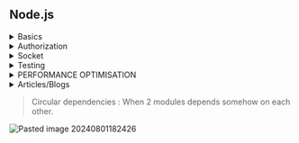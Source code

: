 ## Node.js

<details>
<summary>Basics</summary>
<be>

> ### **`Basics`** :
Node REPL = read evaluate print loop <br>
JavaScript is synchronous / single threaded but in Web V8 engine is run in Web API's which make it asynchronous. <br>
Node(V8) has some reserved token so it separates them from words which it can't understand and pass them to Node.js APIs which then use libuv to interact with OS or Threads init.<br>
Node runs an EVENT LOOP for asynchronous operations by making Threads (from a Thread pool of 4(default) Threads) or use our OS to run operations in it's own call-stack (FIFO). This call-stack is called EVENT QUEUES.<br>


>Now EVENT LOOP has many Phases (here are only main Phases):
- Timer                 - setTimeout , setInterval
- I/O callbacks      - network and file operations and anything that doesn't fit in other phases
- setImmediate     - runs immediately after all I/O operations are done
- Close callbacks   - closing files networks


>Node.js is an Events-driven which follows an Observer pattern. 

```javascript
const EventEmitter = require('node:events');

const MyEmitter = new EventEmitter();
MyEmitter.on('event' , ()=>{
	console.log('event occured');
})

// passing event to MyEmitter
MyEmitter.emit('event');

// ==============================================
// OUTPUT : event occured
// ==============================================
```

>Process which is an event emitter :

IN TERMINAL :
```javascript
node name_of_file.js something
```

IN name_of_file.js :
```javascript
process.argv.forEach((val , index)=>{
	console.log('${index}: ${val}');
});

// OUTPUT : 
// 0: node 
// 1: name_of_file.js
// 2: something
```

process.argv is an array that has elements as follows :
process.argv = [ process.execPath , name_of_js_file , arguments..... ]

So process.on is also an observer like MyEmitter.on (in above example) :
```javascript
process.on('exit' , (code)=>{
	console.log('Process exit event with an code: ', code);
})

// ====================================================
// OUTPUT : Process exit event with an code: 0
// ====================================================
```

```javascript
// ========================================================
// Method 1 : To securely only receive data (get end() automatically)
const { get } = require('https');

get('https://www.google.com' ,(res)=>{
	res.on('data' ,(chunk)=>{
		console.log(`Data chunk: ${chunk}`);
	});
	res.on('end' , ()=>{
		console.log('NO more data');
	});
});

// ==========================================================
// Method 2 : To securely receive and send data
const { request } = require('https');
const req = request('https://www.google.com' ,(res)=>{
	res.on('data' ,(chunk)=>{
		console.log(`Data chunk: ${chunk}`);
	});
	res.on('end' , ()=>{
		console.log('NO more data');
	});
})
req.end();

// ==========================================================
// Method 3 : To receive and send data
const { request } = require('http');
const req = request('http://www.google.com' ,(res)=>{
	res.on('data' ,(chunk)=>{
		console.log(`Data chunk: ${chunk}`);
	});
	res.on('end' , ()=>{
		console.log('NO more data');
	});
})
req.end();
```

> When we import using require in a program the file/module is executed and then store in require.cache . 
> So if we do 'require' multiple time it returns the function which is exported and does not rerun it. 

>if we try to 'require' a folder, node automatically exports any file with name " index.js ".

>AXIOS :
```javascript
const axios = require('axios');

axios.get('https://www.google.com')
	.then((res)=>{
		console.log(res);
	})
	.catch((err)=>{
		console.log(err);
	});
```

> Stream and Buffers :

Stream is to wait for a minimum chunk of data (data received before minimum data is reached is stored in a BUFFER) and load it when reached and then wait for another chunk of data to load.

```javascript
const buffer = new Buffer.from('abcde');

buffer.write('codevolution');
console.log(buffer.toString());
console.log(buffer);
console.log(buffer.toJSON());

// ======================================================
// OUTPUT : 
// codev
// <Buffer 63 6f 64 65 76>
// { type: 'Buffer', data: [ 99, 111, 100, 101, 118 ] }
// ======================================================

// <Buffer 63 6f 64 65 76> : this is in hexadecimals
// { type: 'Buffer', data: [ 99, 111, 100, 101, 118 ] } : are UNICODE/ASCII code

```
> Connect Streams :
```javascript
fs.createReadStream('data.csv')
    .pipe(parser)
```
Like above, after reading a chunk of data received from a fs stream it is piped to csv parser to parse the data from csv to objects/json.
>MVC (Model - View - Controller) pattern :
<img src="https://upload.wikimedia.org/wikipedia/commons/thumb/a/a0/MVC-Process.svg/300px-MVC-Process.svg.png">

> ROUTER :
 
Routers are used to bundle a group of controllers who have same base endpoint . So this isolates this bundle from others and we can make router folder like controllers.

For Example :
```javascript
// =======================================================
// Here friendsController is an js file in controllers file 
// from which post and get friend fuction are exported.
// =======================================================

// without routes
app.post('/friends' , friendsController.postFriend);
app.get('/friends' , friendsController.getFriend);
app.get('/friends/:friendId' , friendsController.getFriend);

// =======================================================

// with routes
const friendRouter = express.Router();
app.use('/friends' , friendsRouter);

friendRouter.post('/' , friendsController.postFriend);
friendRouter.get('/' , friendsController.getFriend);
friendRouter.get('/:friendId' , friendsController.getFriend);

```

> we can know IP address of each request by `req.ip`


> NOTE : In LINUX and MAC path to a folder is /folder/file but in Windows path is \\folder\\file 
> Therefore use path 
```javascript
const path = require('path');

path.join(__dirname , '..' , public , 'file-name');

// ===========================================================
// To send a file for example .jpg use sendFile

res.sendFile( path.join(__dirname , '..' , public , 'file-name.jpg') );
```

>To send some static files like html css js we can use express.static() middleware.
```javascript
app.use(express.static(path.join(__dirname , 'public' , 'index.html')));
```

```javascript
const requestData = { 
	[req.body.field]: req.body.value 
};
```
> In this code, we use square brackets `[]` around `req.body.field` to create a dynamic key based on the value of `req.body.field`, and then assign `req.body.value` as the value associated with that key. This will create a JSON object with the structure you desire.


> TEMPLATE ENGINES : 

Template engines are used to render dynamic pages which changes as values which are passed are changed.
We will use Handlebars as our Template engine but , first we have to let node know that we are going to use which template engine.
```javascript
// app.set() includes all settings in node.js so we can set values according to our choice. 
app.set('view engine' , 'hbs');
app.set('views' , path.join(__dirname , 'views'));
```

> PROMISES :

```javascript
const promise1 = new Promise((resolve,reject)=>{
	// Calculations
	resolve(answer);
})

// result == answer
promise1.then((result)=>{
	console.log(result);
})
// OR
const result = await promise1;
```


</details>





<details>
<summary>Authorization</summary>
<br>


> OAuth 2.0 code flow :

![Pasted image 20240601011913](https://github.com/user-attachments/assets/399882cc-3444-4480-9367-a3fc089148d1)

We can restrict an specific endpoint by passing a middleware for that endpoint
```javascript
function checkLoggedIn(req, res, next){
	// necessary checks
}

function checkPermissions(req, res, next){
	// necessary checks
}

app.get('/secret', checkLoggedIn, checkPermissions, (req, res) => {
	// return back user data if logged in and has necessary permissions
});

app.get('/', (req, res)=>{
	res.sendFile(path.join(__dirname , 'public'));
});

// Here '/secret' path is only accessible after necessary checks while '/' path is accessible by all users.
```



> JWT 

JWT (JSON Web Token) is an open standard (RFC 7519) that defines a compact and self-contained way for securely transmitting information between parties as a JSON object. This information can be verified and trusted because it is digitally signed.

A JSON Web Token consists of three parts:
1. **Header**
2. **Payload**
3. **Signature**
These parts are separated by dots (`.`) and are represented as `header.payload.signature`.
### Example Flow
1. **User Logs In**: User provides credentials (username and password).
2. **Server Verifies Credentials**: Server verifies the credentials and, if valid, creates a JWT.
3. **Token Sent to User**: The JWT is sent back to the client.
4. **Client Stores Token**: The client stores the token (e.g., in localStorage or cookies).
5. **Subsequent Requests**: The client includes the token in the `Authorization` header of future requests.
6. **Server Verifies Token**: The server verifies the token and processes the request.
![Pasted image 20240727001647](https://github.com/user-attachments/assets/d6a1f38c-54a5-46e5-9f7f-9d4559e98890)



Generate random secret key for digital signing (run in bash) :
```bash
openssl rand -base64 32
```



</details>








<details>
<summary>Socket</summary>
<br>


# Sockets :
![Pasted image 20240524222520](https://github.com/user-attachments/assets/86338929-1bc3-4728-8c7a-bab2bb008308)


[Learn Socket.io In 30 Minutes (youtube.com)](https://www.youtube.com/watch?v=ZKEqqIO7n-k&t=1032s)
[Everything You Need To Know About Socket.IO - DEV Community](https://dev.to/ably/everything-you-need-to-know-about-socket-io-16nf)

> **Note : `server.use()`/`io.use()` middleware runs before every *socket connection* but `socket.use()` middleware runs before every *packet* is received.**
> 
> therefore do authentication inside `server.use()`/`io.use()`.

# How to send recieve cookies over socket :

> Server Side :
```javascript
app.use(cors({
  origin:'http://localhost:5173', // as 'Access-Control-Allow-Origin' header in the response must not be the wildcard '*' when the request's credentials mode is 'include'.
  credentials: true, // enable credentials
}));



// socket connection :

const io = new Server(server, {
    cors: {
        origin: ['http://localhost:5173', 'https://admin.socket.io/', 'https://admin.socket.io/#/'],
        credentials: true, // enable credentials
    }
});

io.use((socket, next)=>{
    console.log(socket.request.headers.cookie);
    // verify the cookie here 
    next();
})
```

> Client Side :
```javascript
async function httpSignup(signupdetails: signupdetails) {
    try {
        const request = await fetch(`${APT_URL}/signup`, {
            method: 'post',
            credentials: 'include', // to get the cookies in Response Header
            headers: {
                'Content-Type': 'application/json',
            },
            body: JSON.stringify(signupdetails),
        });

        const response = await request.json();
        response.ok = true;
        return response;
    }

    catch (err) {
        return { error : "Server Error", ok: false }
    }
}



// socket connetion :

const createSocketConnection = () => {
    socket = io('http://localhost:3000', {
	    withCredentials: true // to pass cookies to socket
    });
}
```


</details>










<details>
<summary>Testing</summary>
<br>


> TESTING ( JEST ):

- Test runner  : find test files (`jest`) .
- Test fixtures : test fixture are functions which run test of respective modules (`describe()`).
- Assertions   : function telling what we expect ( `expect(output).toBe(expected_value)` ).
- Mocking     : where operations doesn't change our data in database permanently.
```javascript
describe('test group name', ()=>{

	test('name of 1st test', ()=>{
		const response = 200;
		expect(response).toBe(200);
	});
	
	test('name of 2nd test', ()=>{
		// next test
	});

	// other tests
})
```

> NOTE : 

``` javascript
"test": "jest",
// npm run test ==> check only once
"test-watch": "jest --watch"
// npm run test-watch ==> check once and if respective modules/test is upated 
```

> SUPERTEST (for making a test request to our endpoints) : 

``` javascript
const request = require('supertest');
const path = require('path');
const { app } = require(path.join('..', '..', 'app.js'));

describe('Test launches', () => {

    const testlaunch = {
        mission: "MSI 1",
        rocket: "ISE 1",
        launchDate: "January 17, 2030",
        target: "Kepler-1410 b"
    };

    test('GET/launches', async () => {
    
        const response = await request(app)
            .get('/launches')
            .expect('Content-Type', /json/)
            .expect(200);
    });

  

    test('POST/launches 201 creation test', async () => {

        const response = await request(app)
            .post('/launches')
            .send(testlaunch)
            .expect('Content-Type', /json/)
            .expect(201);
            
        const responseDate = new Date(response.body.launchDate).valueOf();
        const ogDate = new Date(testlaunch.launchDate).valueOf();
        
        expect(responseDate).toBe(ogDate);
        expect(response.body).toMatchObject({
            mission: "MSI 1",
            rocket: "ISE 1",
            target: "Kepler-1410 b"
        })
    });

  

    test('POST/launches 400 catch missing properties error', async () => {

        const testlaunch = {
            mission: "MSI 1",
            rocket: "ISE 1",
            target: "Kepler-1410 b"
        };
        const response = await request(app)
            .post('/launches')
            .send(testlaunch)
            .expect('Content-Type', /json/)
            .expect(400);
        expect(response.body).toStrictEqual({error: 'Insufficient data'})

    });

  

    test('POST/launches 400 catch invalid Date error', async () => {

        const testlaunch = {
            mission: "MSI 1",
            rocket: "ISE 1",
            target: "Kepler-1410 b",
            launchDate: "adfasd",
        };

        const response = await request(app)
            .post('/launches')
            .send(testlaunch)
            .expect('Content-Type', /json/)
            .expect(400);
        expect(response.body).toBe('Wrong Date')
        
    });

})
```



</details>





<details>
<summary>PERFORMANCE  OPTIMISATION</summary>
<br>


> PERFORMANCE  OPTIMISATION : 

Node default Async process => FILE IO process , NETWORK process (like requesting or sending data over network) , 

Node default Sync process  => LOOPS , SORT , `JSON.stringify()`, `JSON.parse()`, Cyptro functions (some key derivation functions which means they are used to make hash keys like -  `crypto.pbkdf2()` and `crypto.scrypt()` functions) . 

*Example : if every `JSON.stringify() or JSON.parse()` takes 10ms and run on Sync Event loop thread then many request can pile up the delay.

> CLUSTER (round-robin method):

```
node server.js --> master --> fork() worker
						  --> fork() worker
						  ....
```
***round-robin method*** --> first request goes to first worker, second request to second worker, and so on till end and then again to first worker.

> PM2 (comes with build in clustering and is used to manage processes) :

- pm2 with using node.js build in cluster module
```javascript
const express = require('express');
const app = express();
  
const os = require('os');
const cluster = require('cluster');
  
app.get('/',(req,res)=>{
    res.send(`Performance example ${process.pid}`);
});
  
app.get('/timer', (req,res)=>{
    const starTime = Date.now();
    while(Date.now() - starTime < 9000){
    }
    res.send(`delayed ${process.pid}`);
})

console.log('Running server.js');
if(cluster.isPrimary){
    console.log('Master ...');
    const NUM_WORKER = os.cpus().length; // returns number of CPUS
    for(let i=0; i<NUM_WORKER; i++){
        cluster.fork();
    }
}
else{
    console.log('Worker ...');
    app.listen(3000);
}
```
---
``` 
pm2 start server.js --> starts cluster mode in server.js 
					--> make worker process as defined in server.js

pm2 stop server.js / id --> obviously stops the process but 
							does not delete cluster from pm2 

pm2 delete server.js --> stops and delete server.js cluster from 
						 pm2

pm2 list / pm2 staus --> print current online or stopped clusters

pm2 restart server.js -->  Restarts the server after it is stopped



pm2 logs --> list all logs

pm2 logs --lines --> prints "lines" number of lines of logs. 

pm2 start server.js -l logs.txt --> store logs in logs.txt
```

- using pm2

```javascript
const express = require('express');
const app = express();

app.get('/',(req,res)=>{
    res.send(`Performance example ${process.pid}`);
});

app.get('/timer', (req,res)=>{
    const starTime = Date.now();
    while(Date.now() - starTime < 9000){
    }
    res.send(`delayed ${process.pid}`);
})

console.log('Running server.js');
console.log('Worker ...');
app.listen(3000);
```
---
```
But why we define cluster in server.js when pm2 can do it for us
So remove all thing about cluster form server.js

pm2 start server.js -i number_of_worker 
--> starts instances(-i) / worker according to number of given

pm2 start server.js -i max
--> to start maximum number of processes


pm2 show id_of_worker --> shows all data about that id worker.

pm2 monit --> opens a live monitor for all processes.
```

> Zero Down Time approach :

If we want to change some code in production and if all servers are restarted by **`pm2 restart server`** then for sometime no request will be processed so to handle this Zero Down Time approach is used **`pm2 reload server`** where , workers are restarted one by one.

> Cluster vs Web Workers :

Clusters works in single process and have build-in method to pass request to different worker but all worker don't share any data among them as each worker work on different thread on CPU cores.
cluster module allows us to create child processes that all share server ports.

In web worker all worker thread work independently and can share data among them. 
[Process vs Thread (ByteByteGo)](https://www.youtube.com/watch?v=4rLW7zg21gI)

```
Cluster --> distribute work among processes (running on each core)
worker thread --> distribute work among thread in a process.
```
![Pasted image 20240414184607](https://github.com/user-attachments/assets/c642f66d-068f-4612-bc0e-1855be135875)


> WORKER THREADS 

```javascript
const {isMainThread , Worker} = require('worker_threads');

// Syntax : new Worker(filename, [options])
// Syntax : new Worker(path to file which will work this worker thread)

new Worker(__filename); 
// ==> this will make infinite number of worker threads as each thread will make new thread inshort it will f*ck up system at the end.

// so like Cluster we will make Worker only if it is main thread

if(isMainThread){
	new Worker(__filename);
	new Worker(__filename);
}
else{
	console.log('Worker');
}
```
---
```javascript
const {isMainThread , workerData, Worker} = require('worker_threads');

if(isMainThread){
    new Worker(__filename, {
        workerData : [1,3,123,9,70]
    });
    new Worker(__filename, {
        workerData : [45,2,12,0,-8]
    });
    console.log(`Main ${process.pid}`);
}

else{
    console.log(`Worker ${process.pid}`);
    console.log(`${workerData} sorted is : ${workerData.sort((a, b) => a - b)}`);
}
```
OUTPUT : 
```bash
Main 17316
Worker 17316
1,3,123,9,70 sorted is : 1,3,9,70,123
Worker 17316
45,2,12,0,-8 sorted is : -8,0,2,12,45
```

> HELMET.js ([Helmet.js](https://helmetjs.github.io/))

Helmet helps secure Express apps by setting HTTP response headers.



> KNIP (Find unused files, dependencies and exports in JavaScript and TypeScript projects) :

**NOTE : Knip is a static analysis tool and so can't recognize dynamic imports that use the `path` module or alias path**
**Therefore don't use knip in frontend (as UI libraries like shadcn use alias or `*`(all) import)**

```javascript
// when you import using path module knip can't recognize the import 
//  --------------** WRONG **-------------->
const path = require('path'); 
const mongoServices = require(path.join(__dirname, 'mongo.js')); 
const socketServices = require(path.join(__dirname, 'socket.js')); 

// but when you use relative path knip recognize it
//  --------------** RIGHT **-------------->
const mongoServices = require('./mongo.js'); 
const socketServices = require('./socket.js');
```

To setup knip :
- Run `npm init @knip/config` in terminal
- make a file `knip.config.js`
```javascript
// knip.config.js :

export default {
    "entry": ["src/{server,app}.js", "src/config/index.js", "src/utils/index.js"],
    "project": ["src/**/*.js"]
}
```

**NOTE : all files in backend code folder with default export must be listed in entry field of knip config file**



</details>





<details>
<summary>Articles/Blogs</summary>
<br>

>[Javascript Hidden Classes and Inline Caching in V8 (richardartoul.github.io)](https://richardartoul.github.io/jekyll/update/2015/04/26/hidden-classes.html)

>[Optimization killers · petkaantonov/bluebird Wiki (github.com)](https://github.com/petkaantonov/bluebird/wiki/Optimization-killers)

>[Redis uses](https://www.instagram.com/p/C2ILjZErICX/)


</details>



> Circular dependencies :
> When 2 modules depends somehow on each other.

![Pasted image 20240801182426](https://github.com/user-attachments/assets/71473081-0b85-4d3a-9075-4df2d7408cbd)





